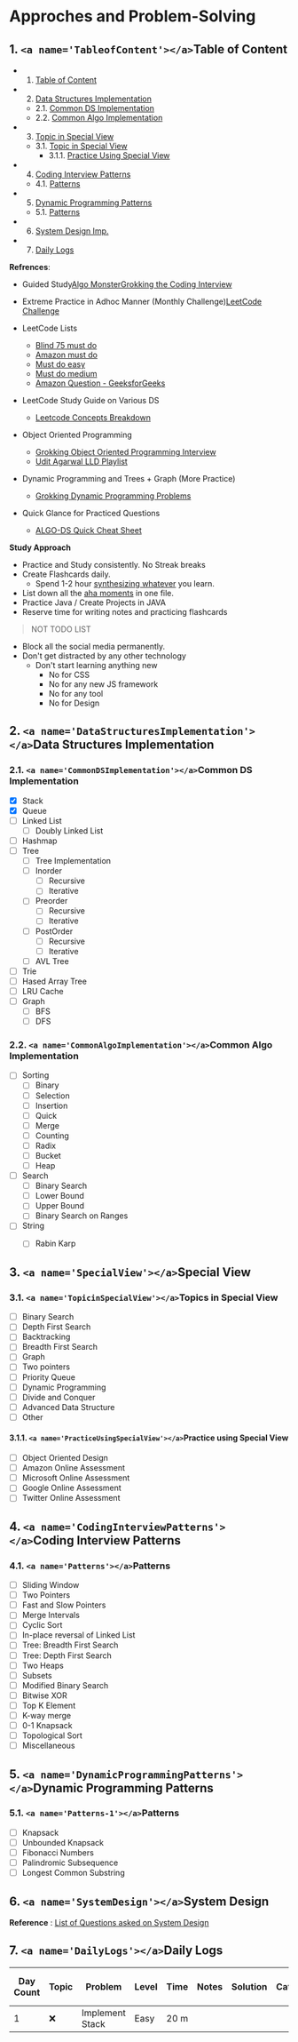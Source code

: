 # Approches and Problem-Solving

## 1. `<a name='TableofContent'></a>`Table of Content

<!--https://www.linkedin.com/in/mukesh-manral/ -->
<!-- vscode-markdown-toc -->

* 1. [Table of Content](#TableofContent)
* 2. [Data Structures Implementation](#DataStructuresImplementation)

  * 2.1. [Common DS Implementation](#CommonDSImplementation)
  * 2.2. [Common Algo Implementation](#CommonAlgoImplementation)
* 3. [Topic in Special View](#SpecialView)

  * 3.1. [Topic in Special View](#SpecialView)
    * 3.1.1. [Practice Using Special View](#PracticeUsingSpecialView)
* 4. [Coding Interview Patterns](#CodingInterviewPatterns)

  * 4.1. [Patterns](#Patterns)
* 5. [Dynamic Programming Patterns](#DynamicProgrammingPatterns)

  * 5.1. [Patterns](#Patterns-1)
* 6. [System Design Imp.](#SystemDesign)
* 7. [Daily Logs](#DailyLogs)

<!-- vscode-markdown-toc-config
    numbering=true
    autoSave=true
    /vscode-markdown-toc-config -->

<!-- /vscode-markdown-toc -->

**Refrences**:

- Guided Study[Algo Monster](https://algo.monster/problems/stats)[Grokking the Coding Interview](https://www.educative.io/courses/grokking-the-coding-interview)
- Extreme Practice in Adhoc Manner (Monthly Challenge)[LeetCode Challenge](https://leetcode.com/)
- LeetCode Lists

  - [Blind 75 must do](https://leetcode.com/list/#)
  - [Amazon must do](https://leetcode.com/list?selectedList=xtwvgjdm)
  - [Must do easy](https://leetcode.com/list?selectedList=xim6v1k2)
  - [Must do medium](https://leetcode.com/list?selectedList=xi2eg5at)
  - [Amazon Question - GeeksforGeeks](https://practice.geeksforgeeks.org/explore/?company%5B%5D=Amazon&problemType=functional&page=1&sortBy=submissions&company%5B%5D=Amazon)
- LeetCode Study Guide on Various DS

  - [Leetcode Concepts Breakdown](https://leetcode.com/discuss/study-guide/1476329/Useful-posts-from-LeetCode-discussions-for-personal-use-and-concept-revision)
- Object Oriented Programming

  - [Grokking Object Oriented Programming Interview](https://www.educative.io/courses/grokking-the-object-oriented-design-interview)
  - [Udit Agarwal LLD Playlist](https://www.youtube.com/c/anomaly2104)
- Dynamic Programming and Trees + Graph (More Practice)

  - [Grokking Dynamic Programming Problems](https://www.educative.io/courses/grokking-dynamic-programming-patterns-for-coding-interviews)
- Quick Glance for Practiced Questions

  - [ALGO-DS Quick Cheat Sheet](https://github.com/sherxon/AlgoDS)

**Study Approach**

- Practice and Study consistently. No Streak breaks
- Create Flashcards daily.
  - Spend 1-2 hour [synthesizing whatever](https://leetcode.com/discuss/career/449135/How-to-effectively-use-LeetCode-to-prepare-for-interviews) you learn.
- List down all the [aha moments](https://leetcode.com/discuss/interview-question/1367198/You-Only-Have-To-Be-Right-Once%3A-Facebook-Offer/1030106) in one file.
- Practice Java / Create Projects in JAVA
- Reserve time for writing notes and practicing flashcards

> NOT TODO LIST

- Block all the social media permanently.
- Don't get distracted by any other technology
  - Don't start learning anything new
    - No for CSS
    - No for any new JS framework
    - No for any tool
    - No for Design

## 2. `<a name='DataStructuresImplementation'></a>`Data Structures Implementation

### 2.1. `<a name='CommonDSImplementation'></a>`Common DS Implementation

- [X] Stack
- [X] Queue
- [ ] Linked List
  - [ ] Doubly Linked List
- [ ] Hashmap
- [ ] Tree
  - [ ] Tree Implementation
  - [ ] Inorder
    - [ ] Recursive
    - [ ] Iterative
  - [ ] Preorder
    - [ ] Recursive
    - [ ] Iterative
  - [ ] PostOrder
    - [ ] Recursive
    - [ ] Iterative
  - [ ] AVL Tree
- [ ] Trie
- [ ] Hased Array Tree
- [ ] LRU Cache
- [ ] Graph
  - [ ] BFS
  - [ ] DFS

### 2.2. `<a name='CommonAlgoImplementation'></a>`Common Algo Implementation

- [ ] Sorting
  - [ ] Binary
  - [ ] Selection
  - [ ] Insertion
  - [ ] Quick
  - [ ] Merge
  - [ ] Counting
  - [ ] Radix
  - [ ] Bucket
  - [ ] Heap
- [ ] Search
  - [ ] Binary Search
  - [ ] Lower Bound
  - [ ] Upper Bound
  - [ ] Binary Search on Ranges
- [ ] String
  - [ ] Rabin Karp


## 3. `<a name='SpecialView'></a>`Special View

### 3.1. `<a name='TopicinSpecialView'></a>`Topics in Special View

- [ ] Binary Search
- [ ] Depth First Search
- [ ] Backtracking
- [ ] Breadth First Search
- [ ] Graph
- [ ] Two pointers
- [ ] Priority Queue
- [ ] Dynamic Programming
- [ ] Divide and Conquer
- [ ] Advanced Data Structure
- [ ] Other

#### 3.1.1. `<a name='PracticeUsingSpecialView'></a>`Practice using Special View

- [ ] Object Oriented Design
- [ ] Amazon Online Assessment
- [ ] Microsoft Online Assessment
- [ ] Google Online Assessment
- [ ] Twitter Online Assessment

## 4. `<a name='CodingInterviewPatterns'></a>`Coding Interview Patterns

### 4.1. `<a name='Patterns'></a>`Patterns

- [ ] Sliding Window
- [ ] Two Pointers
- [ ] Fast and Slow Pointers
- [ ] Merge Intervals
- [ ] Cyclic Sort
- [ ] In-place reversal of Linked List
- [ ] Tree: Breadth First Search
- [ ] Tree: Depth First Search
- [ ] Two Heaps
- [ ] Subsets
- [ ] Modified Binary Search
- [ ] Bitwise XOR
- [ ] Top K Element
- [ ] K-way merge
- [ ] 0-1 Knapsack
- [ ] Topological Sort
- [ ] Miscellaneous

## 5. `<a name='DynamicProgrammingPatterns'></a>`Dynamic Programming Patterns

### 5.1. `<a name='Patterns-1'></a>`Patterns

- [ ] Knapsack
- [ ] Unbounded Knapsack
- [ ] Fibonacci Numbers
- [ ] Palindromic Subsequence
- [ ] Longest Common Substring

## 6. `<a name='SystemDesign'></a>`System Design

**Reference** :
[List of Questions asked on System Design](https://leetcode.com/discuss/interview-question/1140451/Helpful-list-of-LeetCode-Posts-on-System-Design-at-Facebook-Google-Amazon-Uber-Microsoft)

## 7. `<a name='DailyLogs'></a>`Daily Logs

| Day Count | Topic | Problem                            | Level | Time | Notes | Solution | Category | R - 1 | R - 2 | R - 3 | R - 4 |
| --------- | ------ | ---------------------------------- | ----- | ---- | ----- | -------- | -------- | ----- | ----- | ----- | ----- |
| 1         |    ❌    | Implement Stack                    | Easy  | 20 m |       |          |          |       |       |       |       |

